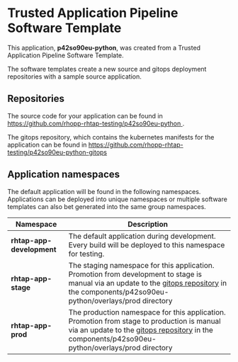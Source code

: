 # Trusted Application Pipeline Software Template

This application, **p42so90eu-python**, was created from a Trusted Application Pipeline Software Template.

The software templates create a new source and gitops deployment repositories with a sample source application. 

## Repositories

The source code for your application can be found in [https://github.com/rhopp-rhtap-testing/p42so90eu-python ](https://github.com/rhopp-rhtap-testing/p42so90eu-python ).
 
The gitops repository, which contains the kubernetes manifests for the application can be found in 
[https://github.com/rhopp-rhtap-testing/p42so90eu-python-gitops ](https://github.com/rhopp-rhtap-testing/p42so90eu-python-gitops ) 

## Application namespaces 

The default application will be found in the following namespaces. Applications can be deployed into unique namespaces or multiple software templates can also bet generated into the same group namespaces.  

|  Namespace   |  Description   |  
| -------- | -------- |   
| **rhtap-app-development** | The default application during development. Every build will be deployed to this namespace for testing. | 
| **rhtap-app-stage** | The staging namespace for this application. Promotion from development to stage is manual via an update to the [gitops repository](https://github.com/rhopp-rhtap-testing/p42so90eu-python-gitops ) in the components/p42so90eu-python/overlays/prod directory |  
| **rhtap-app-prod** | The production namespace for this application. Promotion from stage to production is manual via an update to the [gitops repository](https://github.com/rhopp-rhtap-testing/p42so90eu-python-gitops ) in the components/p42so90eu-python/overlays/prod directory | 